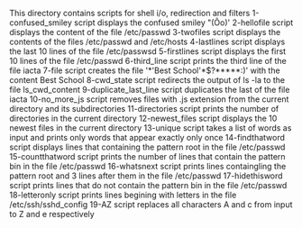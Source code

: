 This directory contains scripts for shell i/o, redirection and filters
1-confused_smiley script displays the confused smiley "(Ôo)'
2-hellofile script displays the content of the file /etc/passwd
3-twofiles script displays the contents of the files /etc/passwd and /etc/hosts
4-lastlines script displays the last 10 lines of the file /etc/passwsd
5-firstlines script displays the first 10 lines of the file /etc/passwd
6-third_line script prints the third line of the file iacta
7-file script creates the file '\*\'Best School\'\*$\?\*\*\*\*\*:)' with the content Best School
8-cwd_state script redirects the output of ls -la to the file ls_cwd_content
9-duplicate_last_line script duplicates the last of the file iacta
10-no_more_js script removes files with .js extension from the current directory and its subdirectories
11-directories script prints the number of directories in the current directory
12-newest_files script displays the 10 newest files in the current directory
13-unique script takes a list of words as input and prints only words that appear exactly only once
14-findthatword script displays lines that containing the pattern root in the file /etc/passwd
15-countthatword script prints the number of lines that contain the pattern bin in the file /etc/passwd
16-whatsnext script prints lines containgling the pattern root and 3 lines after them in the file /etc/passwd
17-hidethisword script prints lines that do not contain the pattern bin in the file /etc/passwd
18-letteronly script prints lines begining with letters in the file /etc/ssh/sshd_config
19-AZ script replaces all characters A and c from input to Z and e respectively
